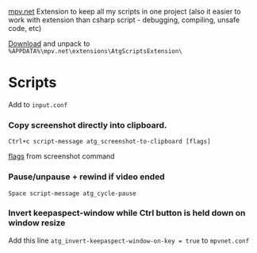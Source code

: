 [mpv.net](https://github.com/stax76/mpv.net) Extension to keep all my scripts in one project (also it easier to work with extension than csharp script - debugging, compiling, unsafe code, etc)

[Download](https://github.com/A-tG/mpv.net-ScriptsExtension/releases/latest/download/AtgScriptsExtension.zip) and unpack to `%APPDATA%\mpv.net\extensions\AtgScriptsExtension\`

# Scripts
 Add to `input.conf`
 
### Copy screenshot directly into clipboard.
`Ctrl+c script-message atg_screenshot-to-clipboard [flags]`

 [flags](https://mpv.io/manual/master/#command-interface-screenshot-%3Cflags%3E) from screenshot command
 
### Pause/unpause + rewind if video ended
 `Space script-message atg_cycle-pause`
 
### Invert keepaspect-window while Ctrl button is held down on window resize
 Add this line
`atg_invert-keepaspect-window-on-key = true`
to `mpvnet.conf`
